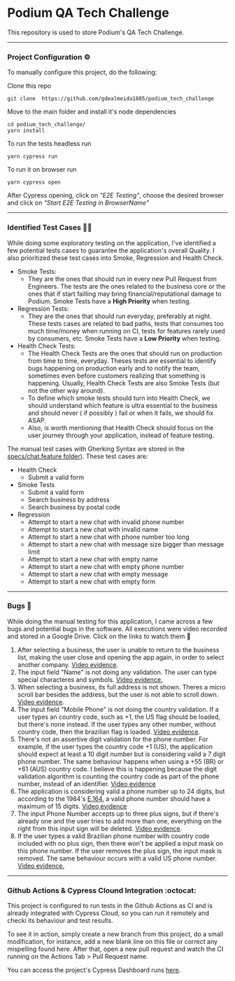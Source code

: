 # Podium QA Tech Challenge
This repository is used to store Podium's QA Tech Challenge.

---

### Project Configuration :gear:
To manually configure this project, do the following:

Clone this repo

```shell
git clone  https://github.com/gdealmeida1885/podium_tech_challenge
```
Move to the main folder and install it's node dependencies
```shell
cd podium_tech_challenge/
yarn install 
```
To run the tests headless run
```shell
yarn cypress run
```
To run it on browser run 
```shell
yarn cypress open
```
After Cypress opening, click on _"E2E Testing"_, choose the desired browser and click on _"Start E2E Testing in BrowserName"_ 

---
### Identified Test Cases :male_detective:
While doing some exploratory testing on the application, I've identified a few potential tests cases to guarantee the application's overall Quality. I also prioritized these test cases into Smoke, Regression and Health Check.
* Smoke Tests: 
  * They are the ones that should run in every new Pull Request from Engineers. The tests are the ones related to the business core or the ones that if start failling may bring financial/reputational damage to Podium. Smoke Tests have a **High Priority** when testing.
* Regression Tests: 
  * They are the ones that should run everyday, preferably at night. These tests cases are related to bad paths, tests that consumes too much time/money when running on CI, tests for features rarely used by consumers, etc. Smoke Tests have a **Low Priority** when testing.
* Health Check Tests:
  * The Health Check Tests are the ones that should run on production from time to time, everyday. Theses tests are essential to identify bugs happening on production early and to notify the team, sometimes even before customers realizing that something is happening. Usually, Health Check Tests are also Smoke Tests (but not the other way around). 
  * To define which smoke tests should turn into Health Check, we should understand which feature is ultra essential to the business and should never ( if possibly ) fail or when it fails, we should fix ASAP.
  * Also, is worth mentioning that Health Check should focus on the user journey through your application, instead of feature testing.

The manual test cases with Gherking Syntax are stored in the [specs/chat.feature folder](https://github.com/gdealmeida1885/podium_tech_challenge/blob/main/specs/chat.feature)).
These test cases are: 

* Health Check
  * Submit a valid form
* Smoke Tests
  * Submit a valid form
  * Search business by address
  * Search business by postal code
* Regression
  *  Attempt to start a new chat with invalid phone number
  *  Attempt to start a new chat with invalid name
  *  Attempt to start a new chat with phone number too long
  *  Attempt to start a new chat with message size bigger than message limit
  *  Attempt to start a new chat with empty name
  *  Attempt to start a new chat with empty phone number
  *  Attempt to start a new chat with empty message
  *  Attempt to start a new chat with empty form

---

### Bugs :bug:
While doing the manual testing for this application, I came across a few bugs and potential bugs in the software. All executions were video recorded and stored in a Google Drive. Click on the links to watch them :slightly_smiling_face:

1. After selecting a business, the user is unable to return to the business list, making the user close and opening the app again, in order to select another company. [Video evidence](https://drive.google.com/file/d/1W_vUJFAQv0qoAekdwk7uLGWGom_9Fzhr/view?usp=share_link).
2. The input field "Name" is not doing any validation. The user can type special characteres and symbols. [Video evidence.](https://drive.google.com/file/d/1QSrddRvc56e1G2NU0TibPNzupMbKTclH/view?usp=share_link)
3. When selecting a business, its full address is not shown. Theres a micro scroll bar besides the address, but the user is not able to scroll down. [Video evidence](https://drive.google.com/file/d/17MmxkSom958ySGgX0xNgWDVUQNvVTreu/view?usp=share_link).
4. The input field "Mobile Phone" is not doing the country validation. If a user types an country code, such as +1, the US flag should be loaded, but there's none instead. If the user types any other number, without country code, then the brazilian flag is loaded. [Video evidence](https://drive.google.com/file/d/1n3KbcSoJjpGYH1FVaYk6z4leb5heJZlt/view?usp=share_link).
5. There's not an assertive digit validation for the phone number. For example, if the user types the country code +1 (US), the application should expect at least a 10 digit number but is considering valid a 7 digit phone number. The same behaviour happens when using a +55 (BR) or +61 (AUS) country code. I believe this is happening because the digit validation algorithm is counting the country code as part of the phone number, instead of an identifier. [Video evidence](https://drive.google.com/file/d/1mDBeXgGNh3Fin0gd3mIb00UVVj7md2TP/view?usp=share_link)
6. The application is considering valid a phone number up to 24 digits, but according to the 1984's [E.164](https://en.wikipedia.org/wiki/E.164), a valid phone number should have a maximum of 15 digits. [Video evidence](https://drive.google.com/file/d/1XVGBOn3km93PV-cmfeiFMEKoIrpuwUmK/view?usp=share_link)
7. The input Phone Number accepts up to three plus signs, but if there's already one and the user tries to add more than one, everything on the right from this input sign will be deleted. [Video evidence](https://drive.google.com/file/d/1ozWA6Z37zf5Q5vSrj7ZCPfKx93FK1EK7/view?usp=share_link).
8. If the user types a valid Brazilian phone number with country code included with no plus sign, then there won't be applied a input mask on this phone number. If the user removes the plus sign, the input mask is removed. The same behaviour occurs with a valid US phone number. [Video evidence.](https://drive.google.com/file/d/1fXOpxvIx0d6gtslJiVhCX2OlGtsncD3m/view?usp=sharing)

---
### Github Actions & Cypress Clound Integration :octocat:
This project is configured to run tests in the Github Actions as CI and is already integrated with Cypress Cloud, so you can run it remotely and checki its behaviour and test results.

To see it in action, simply create a new branch from this project, do a small modification, for instance, add a new blank line on this file or correct any mispelling found here. After that, open a new pull request and watch the CI running on the Actions Tab > Pull Request name.

You can access the project's Cypress Dashboard runs [here](https://cloud.cypress.io/projects/yfwf5a/runs). 